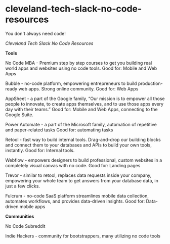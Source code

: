 # cleveland-tech-slack-no-code-resources
You don't always need code!

*Cleveland Tech Slack No Code Resources*

**Tools**

No Code MBA - Premium step by step courses to get you building real world apps and websites using no code tools. Good for: Mobile and Web Apps

Bubble - no-code platform, empowering entrepreneurs to build production-ready web apps. Strong online community. Good for: Web Apps

AppSheet - a part of the Google family, “Our mission is to empower all those people to innovate, to create apps themselves, and to use those apps every day with their teams.” Good for: Mobile and Web Apps, connecting to the Google Suite.

Power Automate - a part of the Microsoft family, automation of repetitive and paper-related tasks Good for: automating tasks

Retool - fast way to build internal tools. Drag-and-drop our building blocks and connect them to your databases and APIs to build your own tools, instantly. Good for: Internal tools.

Webflow - empowers designers to build professional, custom websites in a completely visual canvas with no code. Good for: Landing pages

Trevor - similar to retool, replaces data requests inside your company, empowering your whole team to get answers from your database data, in just a few clicks.

Fulcrum - no-code SaaS platform streamlines mobile data collection, automates workflows, and provides data-driven insights. Good for: Data-driven mobile apps



**Communities**

No Code Subreddit

Indie Hackers - community for bootstrappers, many utilizing no code tools

